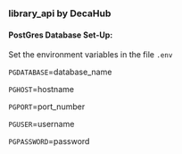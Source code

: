 ### library_api by DecaHub


#### PostGres Database Set-Up:

Set the environment variables in the file `.env`
 
`PGDATABASE`=database_name

`PGHOST`=hostname

`PGPORT`=port_number

`PGUSER`=username

`PGPASSWORD`=password


